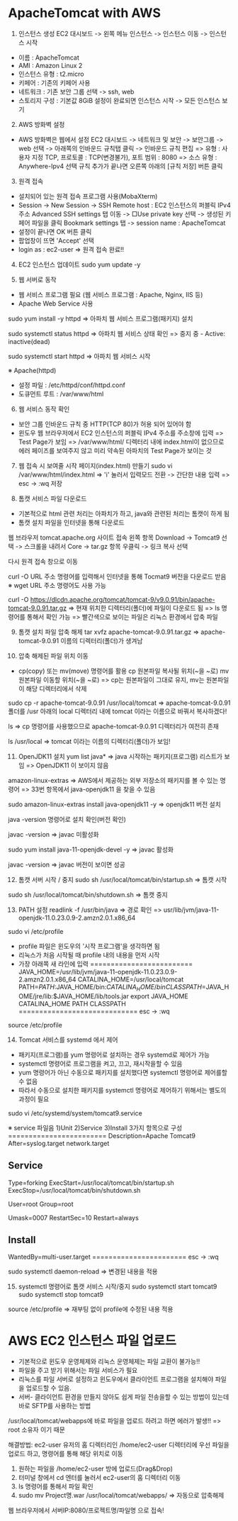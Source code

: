 #  ApacheTomcat with AWS 
1. 인스턴스 생성
EC2 대시보드 -> 왼쪽 메뉴 인스턴스 -> 인스턴스 이동 -> 인스턴스 시작
- 이름 : ApacheTomcat
- AMI : Amazon Linux 2
- 인스턴스 유형 : t2.micro
- 키페어 : 기존의 키페어 사용
- 네트워크 : 기존 보안 그룹 선택 -> ssh, web
- 스토리지 구성 : 기본값 8GiB
설정이 완료되면 인스턴스 시작 -> 모든 인스턴스 보기

2. AWS 방화벽 설정
- AWS 방화벽은 웹에서 설정
EC2 대시보드 -> 네트워크 및 보안 -> 보안그룹 -> web 선택 -> 아래쪽의 인바운드 규칙탭 클릭 -> 인바운드 규칙 편집
=> 유형 : 사용자 지정 TCP, 프로토콜 : TCP(변경불가), 포트 범위 : 8080
=> 소스 유형 : Anywhere-Ipv4 선택
규칙 추가가 끝나면 오른쪽 아래의 [규칙 저장] 버튼 클릭

3. 원격 접속
- 설치되어 있는 원격 접속 프로그램 사용(MobaXterm)
- Session -> New Session -> SSH
  Remote host : EC2 인스턴스의 퍼블릭 IPv4 주소
  Advanced SSH settings 탭 이동 -> □Use private key 선택 -> 생성된 키페어 파일을 클릭
  Bookmark settings 탭 -> session name : ApacheTomcat
- 설정이 끝나면 OK 버튼 클릭
- 팝업창이 뜨면 'Accept' 선택
- login as : ec2-user
=> 원격 접속 완료!!

4. EC2 인스턴스 업데이트
sudo yum update -y

5. 웹 서버로 동작
- 웹 서비스 프로그램 필요
  (웹 서비스 프로그램 : Apache, Nginx, IIS 등)
- Apache Web Service 사용

sudo yum install -y httpd
=> 아파치 웹 서비스 프로그램(패키지) 설치

sudo systemctl status httpd
=> 아파치 웹 서비스 상태 확인
=> 중지 중 - Active: inactive(dead)

sudo systemctl start httpd
=> 아파치 웹 서비스 시작

※ Apache(httpd)
- 설정 파일 : /etc/httpd/conf/httpd.conf
- 도큐먼트 루트 : /var/www/html

6. 웹 서비스 동작 확인
- 보안 그룹 인바운드 규칙 중 HTTP(TCP 80)가 허용 되어 있어야 함
- 윈도우 웹 브라우저에서 EC2 인스턴스의 퍼블릭 IPv4 주소를 주소창에 입력
=> Test Page가 보임
=> /var/www/html/ 디렉터리 내에 index.html이 없으므로 에러 페이즈를 보여주지 않고 미리 약속된 아파치의 Test Page가 보이는 것

7. 웹 접속 시 보여줄 시작 페이지(index.html) 만들기
sudo vi /var/www/html/index.html
=> 'i' 눌러서 입력모드 전환 -> 간단한 내용 입력
=> esc -> :wq 저장 

8. 톰캣 서비스 파일 다운로드
- 기본적으로 html 관련 처리는 아파치가 하고, java와 관련된 처리는 톰캣이 하게 됨
- 톰캣 설치 파일을 인터넷을 통해 다운로드

웹 브라우저 tomcat.apache.org 사이트 접속
왼쪽 항목 Download -> Tomcat9 선택 -> 스크롤을 내려서 Core -> tar.gz 항목 우클릭 -> 링크 복사 선택

다시 원격 접속 창으로 이동

curl -O URL 주소 명령어를 입력해서 인터넷을 통해 Tocmat9 버전을 다운로드 받음
※ wget URL 주소 명령어도 사용 가능

curl -O https://dlcdn.apache.org/tomcat/tomcat-9/v9.0.91/bin/apache-tomcat-9.0.91.tar.gz
=> 현재 위치한 디렉터리(폴더)에 파일이 다운로드 됨
=> ls 명령어를 통해서 확인 가능
=> 빨간색으로 보이는 파일은 리눅스 환경에서 압축 파일

9. 톰캣 설치 파일 압축 해제
tar xvfz apache-tomcat-9.0.91.tar.gz
=> apache-tomcat-9.0.91 이름의 디렉터리(폴더)가 생겨남

10. 압축 해제된 파일 위치 이동
- cp(copy) 또는 mv(move) 명령어를 활용
  cp 원본파일 복사될 위치(~을 ~로)
  mv 원본파일 이동할 위치(~을 ~로)
=> cp는 원본파일이 그대로 유지, mv는 원본파일이 해당 디렉터리에서 삭제

sudo cp -r apache-tomcat-9.0.91 /usr/local/tomcat
=> apache-tomcat-9.0.91 폴더를 /usr 아래의 local 디렉터리 내에 tomcat 이라는 이름으로 바꿔서 복사하겠다! 

ls
=> cp 명령어를 사용했으므로 apache-tomcat-9.0.91 디렉터리가 여전히 존재

ls /usr/local
=> tomcat 이라는 이름의 디렉터리(폴더)가 보임!

11. OpenJDK11 설치
yum list java*
=> java 시작하는 패키지(프로그램) 리스트가 보임
=> OpenJDK11 이 보이지 않음

amazon-linux-extras
=> AWS에서 제공하는 외부 저장소의 패키지를 볼 수 있는 명령어
=> 33번 항목에서 java-openjdk11 을 찾을 수 있음

sudo amazon-linux-extras install java-openjdk11 -y
=> openjdk11 버전 설치

java -version 명령어로 설치 확인(버전 확인)

javac -version
=> javac 미활성화

sudo yum install java-11-openjdk-devel -y
=> javac 활성화

javac -version
=> javac 버전이 보이면 성공

12. 톰캣 서버 시작 / 중지
sudo sh /usr/local/tomcat/bin/startup.sh
=> 톰캣 시작

sudo sh /usr/local/tomcat/bin/shutdown.sh
=> 톰캣 중지

13. PATH 설정
readlink -f /usr/bin/java
=> 경로 확인
=> usr/lib/jvm/java-11-openjdk-11.0.23.0.9-2.amzn2.0.1.x86_64
  
sudo vi /etc/profile
- profile 파일은 윈도우의 '시작 프로그램'을 생각하면 됨
- 리눅스가 처음 시작될 때 profile 내의 내용을 먼저 시작
- 가장 아래쪽 새 라인에 입력
=========================
JAVA_HOME=/usr/lib/jvm/java-11-openjdk-11.0.23.0.9-2.amzn2.0.1.x86_64
CATALINA_HOME=/usr/local/tomcat
PATH=$PATH:$JAVA_HOME/bin:$CATALINA_HOME/bin
CLASSPATH=$JAVA_HOME/jre/lib:$JAVA_HOME/lib/tools.jar
export JAVA_HOME CATALINA_HOME PATH CLASSPATH
\=============================
esc -> :wq

source /etc/profile

14. Tomcat 서비스를 systemd 에서 제어
- 패키지(프로그램)를 yum 명령어로 설치하는 경우 systemd로 제어가 가능
- systemctl 명령어로 프로그램을 켜고, 끄고, 재시작을할 수 있음
- yum 명령어가 아닌 수동으로 패키지를 설치했다면 systemctl 명령어로 제어를할 수 없음
- 따라서 수동으로 설치한 패키지를 systemctl 명령어로 제어하기 위해서는 별도의 과정이 필요

sudo vi /etc/systemd/system/tomcat9.service

※ service 파일음 1)Unit 2)Service 3)Install 3가지 항목으로 구성
\========================
Description=Apache Tomcat9
After=syslog.target network.target

## Service
Type=forking
ExecStart=/usr/local/tomcat/bin/startup.sh
ExecStop=/usr/local/tomcat/bin/shutdown.sh

User=root
Group=root

Umask=0007
RestartSec=10
Restart=always

## Install
WantedBy=multi-user.target
\=======================
esc -> :wq

sudo systemctl daemon-reload
=> 변경된 내용을 적용

15. systemctl 명령어로 톰캣 서비스 시작/중지
sudo systemctl start tomcat9
sudo systemctl stop tomcat9

source /etc/profile
=> 재부팅 없이 profile에 수정된 내용 적용

#  AWS EC2 인스턴스 파일 업로드 
- 기본적으로 윈도우 운영체제와 리눅스 운영체제는 파일 교환이 불가능!!
- 파일을 주고 받기 위해서는 파일 서비스가 필요
- 리눅스를 파일 서버로 설정하고 윈도우에서 클라이언트 프로그램을 설치해야 파일을 업로드할 수 있음.
- 서버- 클라이언트 환경을 만들지 않아도 쉽게 파일 전송을할 수 있는 방법이 있는데 바로 SFTP를 사용하는 방법

/usr/local/tomcat/webapps에 바로 파일을 업로드 하려고 하면 에러가 발생!!
=> root 소유자 이기 때문

해결방법: ec2-user 유저의 홈 디렉터리인 /home/ec2-user 디렉터리에 우선 파일을 업로드 하고, 명령어를 통해 해당 위치로 이동
1) 원하는 파일을 /home/ec2-user 방에 업로드(Drag&Drop)
2) 터미널 창에서 cd 엔터를 눌러서 ec2-user의 홈 디렉터리 이동
3) ls 명령어를 통해서 파일 확인
4) sudo mv Project명.war /usr/local/tomcat/webapps/
=> 자동으로 압축해제

웹 브라우저에서 서버IP:8080/프로젝트명/파일명 으로 접속!
   

